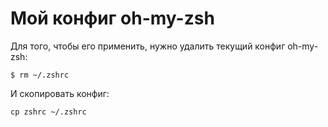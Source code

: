 # Мой конфиг oh-my-zsh

Для того, чтобы его применить, нужно удалить текущий конфиг oh-my-zsh:

```
$ rm ~/.zshrc
```

И скопировать конфиг:

```
cp zshrc ~/.zshrc
```
